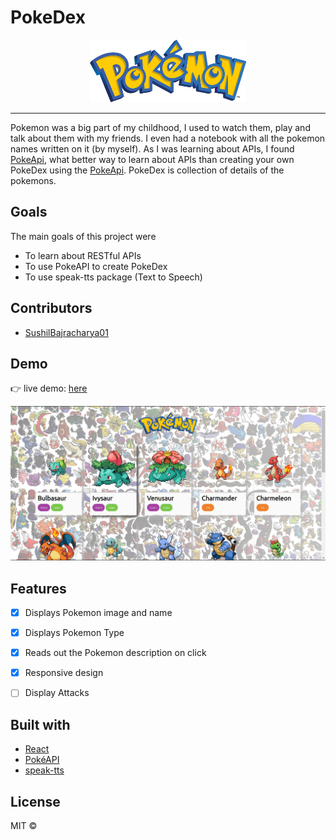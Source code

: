 # PokeDex

<p align="center" >
  <img src="src/pokemon.png" width="250px" height="100px"/>
</p>
<hr />
<p>
  Pokemon was a big part of my childhood, I used to watch them, play and talk about them with my friends. I even had a notebook with all the pokemon names written on it (by myself). As I was learning about APIs, I found <a href="https://pokeapi.co/">PokeApi</a>, what better way to learn about APIs than creating your own PokeDex using the <a href="https://pokeapi.co/">PokeApi</a>. PokeDex is collection of details of the pokemons. 
</p>

## Goals 
The main goals of this project were 
 * To learn about RESTful APIs
 * To use PokeAPI to create PokeDex
 * To use speak-tts package (Text to Speech)

## Contributors
* [SushilBajracharya01](https://github.com/SushilBajracharya01)

## Demo
👉 live demo: <a href="https://sushilbajracharya01.github.io/PokeDex/" target="_blank" >here</a>

<img src="aboutApp/home.png" margin="5px">

## Features

- [x] Displays Pokemon image and name 
- [x] Displays Pokemon Type
- [X] Reads out the Pokemon description on click
- [x] Responsive design
- [ ] Display Attacks


## Built with
- [React](https://www.reactjs.org/) 
- [PokéAPI](https://pokeapi.co/)
- [speak-tts](https://www.npmjs.com/package/speak-tts)


## License

MIT  © 

